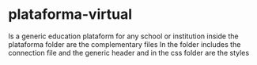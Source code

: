 # plataforma-virtual
Is a generic education plataform for any school  or institution
inside the plataforma folder  are the complementary files
In the folder includes the connection file and the generic header and in the css folder are the styles

